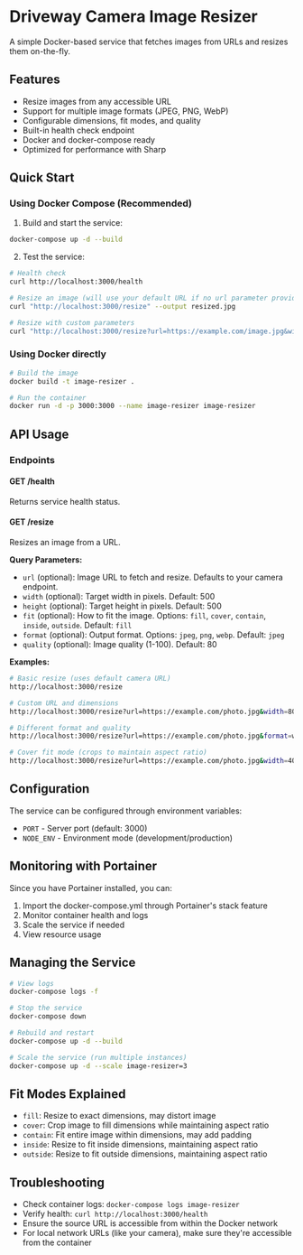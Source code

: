 # Driveway Camera Image Resizer

A simple Docker-based service that fetches images from URLs and resizes them on-the-fly.

## Features

- Resize images from any accessible URL
- Support for multiple image formats (JPEG, PNG, WebP)
- Configurable dimensions, fit modes, and quality
- Built-in health check endpoint
- Docker and docker-compose ready
- Optimized for performance with Sharp

## Quick Start

### Using Docker Compose (Recommended)

1. Build and start the service:

```bash
docker-compose up -d --build
```

2. Test the service:

```bash
# Health check
curl http://localhost:3000/health

# Resize an image (will use your default URL if no url parameter provided)
curl "http://localhost:3000/resize" --output resized.jpg

# Resize with custom parameters
curl "http://localhost:3000/resize?url=https://example.com/image.jpg&width=300&height=200&fit=cover&format=webp&quality=90" --output resized.webp
```

### Using Docker directly

```bash
# Build the image
docker build -t image-resizer .

# Run the container
docker run -d -p 3000:3000 --name image-resizer image-resizer
```

## API Usage

### Endpoints

#### GET /health

Returns service health status.

#### GET /resize

Resizes an image from a URL.

**Query Parameters:**

- `url` (optional): Image URL to fetch and resize. Defaults to your camera endpoint.
- `width` (optional): Target width in pixels. Default: 500
- `height` (optional): Target height in pixels. Default: 500
- `fit` (optional): How to fit the image. Options: `fill`, `cover`, `contain`, `inside`, `outside`. Default: `fill`
- `format` (optional): Output format. Options: `jpeg`, `png`, `webp`. Default: `jpeg`
- `quality` (optional): Image quality (1-100). Default: 80

**Examples:**

```bash
# Basic resize (uses default camera URL)
http://localhost:3000/resize

# Custom URL and dimensions
http://localhost:3000/resize?url=https://example.com/photo.jpg&width=800&height=600

# Different format and quality
http://localhost:3000/resize?url=https://example.com/photo.jpg&format=webp&quality=95

# Cover fit mode (crops to maintain aspect ratio)
http://localhost:3000/resize?url=https://example.com/photo.jpg&width=400&height=400&fit=cover
```

## Configuration

The service can be configured through environment variables:

- `PORT` - Server port (default: 3000)
- `NODE_ENV` - Environment mode (development/production)

## Monitoring with Portainer

Since you have Portainer installed, you can:

1. Import the docker-compose.yml through Portainer's stack feature
2. Monitor container health and logs
3. Scale the service if needed
4. View resource usage

## Managing the Service

```bash
# View logs
docker-compose logs -f

# Stop the service
docker-compose down

# Rebuild and restart
docker-compose up -d --build

# Scale the service (run multiple instances)
docker-compose up -d --scale image-resizer=3
```

## Fit Modes Explained

- `fill`: Resize to exact dimensions, may distort image
- `cover`: Crop image to fill dimensions while maintaining aspect ratio
- `contain`: Fit entire image within dimensions, may add padding
- `inside`: Resize to fit inside dimensions, maintaining aspect ratio
- `outside`: Resize to fit outside dimensions, maintaining aspect ratio

## Troubleshooting

- Check container logs: `docker-compose logs image-resizer`
- Verify health: `curl http://localhost:3000/health`
- Ensure the source URL is accessible from within the Docker network
- For local network URLs (like your camera), make sure they're accessible from the container
